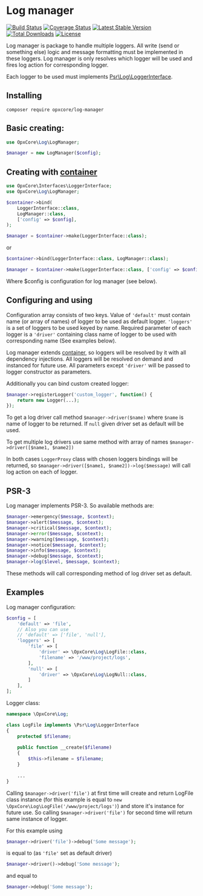 # Log manager
[![Build Status](https://travis-ci.org/opxcore/log-manager.svg?branch=master)](https://travis-ci.org/opxcore/log-manager)
[![Coverage Status](https://coveralls.io/repos/github/opxcore/log-manager/badge.svg?branch=master)](https://coveralls.io/github/opxcore/log-manager?branch=master)
[![Latest Stable Version](https://poser.pugx.org/opxcore/log-manager/v/stable)](https://packagist.org/packages/opxcore/log-manager)
[![Total Downloads](https://poser.pugx.org/opxcore/log-manager/downloads)](https://packagist.org/packages/opxcore/log-manager)
[![License](https://poser.pugx.org/opxcore/log-manager/license)](https://packagist.org/packages/opxcore/log-manager)

Log manager is package to handle multiple loggers. All write (send or something else) 
logic and message formatting must be implemented in these loggers. Log manager is only
resolves which logger will be used and fires log action for corresponding logger.

Each logger to be used must implements 
[Psr\Log\LoggerInterface](https://github.com/php-fig/fig-standards/blob/master/accepted/PSR-3-logger-interface.md#3-psrlogloggerinterface).
 
## Installing
```
composer require opxcore/log-manager
```
## Basic creating:
```php
use OpxCore\Log\LogManager;

$manager = new LogManager($config);
```

## Creating with [container](https://github.com/opxcore/container)
```php
use OpxCore\Interfaces\LoggerInterface;
use OpxCore\Log\LogManager;

$container->bind(
    LoggerInterface::class,
    LogManager::class,
    ['config' => $config],
);

$manager = $container->make(LoggerInterface::class);
```
or
```php
$container->bind(LoggerInterface::class, LogManager::class);

$manager = $container->make(LoggerInterface::class, ['config' => $config]);
```
Where $config is configuration for log manager (see below).

## Configuring and using
Configuration array consists of two keys. Value of `'default'` must contain name 
(or array of names) of logger to be used as default logger. `'loggers'` is a set 
of loggers to be used keyed by name. Required parameter of each logger is a 
`'driver'` containing class name of logger to be used with corresponding name 
(See examples below).

Log manager extends [container](https://github.com/opxcore/container), so loggers
will be resolved by it with all dependency injections. All loggers will be resolved 
on demand and instanced for future use. All parameters except `'driver'` will be 
passed to logger constructor as parameters. 

Additionally you can bind custom created logger:
```php
$manager->registerLogger('custom_logger', function() {
    return new Logger(...);
});
```
  
To get a log driver call method 
`$manager->driver($name)` where `$name` is name of logger to be returned. If `null` 
given driver set as default will be used.

To get multiple log drivers use same method with array of names 
`$manager->driver([$name1, $name2])`

In both cases `LoggerProxy` class with chosen loggers bindings will be returned,
so `$manager->driver([$name1, $name2])->log($message)` will call log action on
each of logger.

## PSR-3
Log manager implements PSR-3. So available methods are:
```php
$manager->emergency($message, $context);
$manager->alert($message, $context);
$manager->critical($message, $context);
$manager->error($message, $context);
$manager->warning($message, $context);
$manager->notice($message, $context);
$manager->info($message, $context);
$manager->debug($message, $context);
$manager->log($level, $message, $context);
```
These methods will call corresponding method of log driver set as default.

## Examples
Log manager configuration:
```php
$config = [
    'default' => 'file',    
    // Also you can use
    // 'default' => ['file', 'null'],    
    'loggers' => [
        'file' => [
            'driver' => \OpxCore\Log\LogFile::class,
            'filename' => '/www/project/logs',
        ],
        'null' => [
            'driver' => \OpxCore\Log\LogNull::class,
        ]
    ],
];
```
Logger class:
```php
namespace \OpxCore\Log;

class LogFile implements \Psr\Log\LoggerInterface
{
    protected $filename;
    
    public function __create($filename)
    {
        $this->filename = $filename;
    }
    
    ...
}
```
Calling `$manager->driver('file')` at first time will create and return LogFile class 
instance (for this example is equal to `new \OpxCore\Log\LogFile('/www/project/logs')`) 
and store it's instance for future use. So calling `$manager->driver('file')` for 
second time will return same instance of logger.

For this example using
```php
$manager->driver('file')->debug('Some message');
```
is equal to (as `'file'` set as default driver)
```php
$manager->driver()->debug('Some message');
```
and equal to
```php
$manager->debug('Some message');
```

